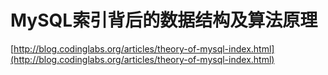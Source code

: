 # MySQL索引背后的数据结构及算法原理

[http://blog.codinglabs.org/articles/theory-of-mysql-index.html](http://blog.codinglabs.org/articles/theory-of-mysql-index.html)

